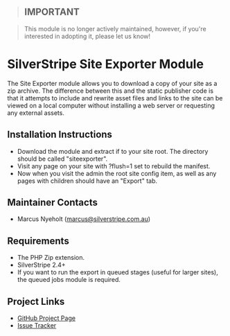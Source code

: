 > ## **IMPORTANT**

> This module is no longer actively maintained, however, if you're interested in adopting it, please let us know!

# SilverStripe Site Exporter Module

The Site Exporter module allows you to download a copy of your site as a zip
archive. The difference between this and the static publisher code is that it
attempts to include and rewrite asset files and links to the site can be
viewed on a local computer without installing a web server or requesting any
external assets.

## Installation Instructions
* Download the module and extract if to your site root. The directory should be
  called "siteexporter".
* Visit any page on your site with ?flush=1 set to rebuild the manifest.
* Now when you visit the admin the root site config item, as well as any pages
  with children should have an "Export" tab.

## Maintainer Contacts
* Marcus Nyeholt (<marcus@silverstripe.com.au>)

## Requirements
* The PHP Zip extension.
* SilverStripe 2.4+
* If you want to run the export in queued stages (useful for larger sites), the
  queued jobs module is required.

## Project Links
* [GitHub Project Page](https://github.com/ajshort/silverstripe-siteexporter)
* [Issue Tracker](https://github.com/ajshort/silverstripe-siteexporter/issues)
